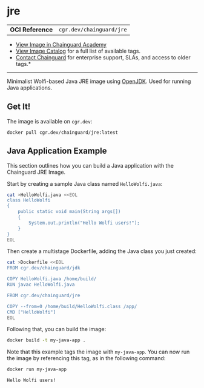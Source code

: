<!--monopod:start-->
# jre
| | |
| - | - |
| **OCI Reference** | `cgr.dev/chainguard/jre` |


* [View Image in Chainguard Academy](https://edu.chainguard.dev/chainguard/chainguard-images/reference/jre/overview/)
* [View Image Catalog](https://console.enforce.dev/images/catalog) for a full list of available tags.
* [Contact Chainguard](https://www.chainguard.dev/chainguard-images) for enterprise support, SLAs, and access to older tags.*

---
<!--monopod:end-->

<!--overview:start-->
Minimalist Wolfi-based Java JRE image using [OpenJDK](https://openjdk.org/projects/jdk/). Used for running Java applications.
<!--overview:end-->

<!--getting:start-->
## Get It!
The image is available on `cgr.dev`:

```
docker pull cgr.dev/chainguard/jre:latest
```
<!--getting:end-->

<!--body:start-->
## Java Application Example

This section outlines how you can build a Java application with the Chainguard JRE Image.

Start by creating a sample Java class named `HelloWolfi.java`:

```sh
cat >HelloWolfi.java <<EOL
class HelloWolfi
{
    public static void main(String args[])
    {
        System.out.println("Hello Wolfi users!");
    }
}
EOL
```

Then create a multistage Dockerfile, adding the Java class you just created:

```sh
cat >Dockerfile <<EOL
FROM cgr.dev/chainguard/jdk

COPY HelloWolfi.java /home/build/
RUN javac HelloWolfi.java

FROM cgr.dev/chainguard/jre

COPY --from=0 /home/build/HelloWolfi.class /app/
CMD ["HelloWolfi"]
EOL
```

Following that, you can build the image:

```sh
docker build -t my-java-app .
```

Note that this example tags the image with `my-java-app`. You can now run the image by referencing this tag, as in the following command:

```sh
docker run my-java-app
```
```
Hello Wolfi users!
```
<!--body:end-->

